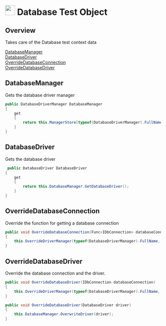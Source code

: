 # <img src="resources/maqslogo.ico" height="32" width="32"> Database Test Object

## Overview
Takes care of the Database test context data

[DatabaseManager](#DatabaseManager)  
[DatabaseDriver](#DatabaseDriver)  
[OverrideDatabaseConnection](#OverrideDatabaseConnection)  
[OverrideDatabaseDriver](#OverrideDatabaseDriver)  

## DatabaseManager
Gets the database driver manager
```csharp
public DatabaseDriverManager DatabaseManager
{
    get
    {
        return this.ManagerStore[typeof(DatabaseDriverManager).FullName] as DatabaseDriverManager;
    }
}
```

## DatabaseDriver
Gets the database driver
```csharp
 public DatabaseDriver DatabaseDriver
{
    get
    {
        return this.DatabaseManager.GetDatabaseDriver();
    }
}
```

## OverrideDatabaseConnection
Override the function for getting a database connection
```csharp
public void OverrideDatabaseConnection(Func<IDbConnection> databaseConnection)
{
    this.OverrideDriverManager(typeof(DatabaseDriverManager).FullName, new DatabaseDriverManager(databaseConnection, this));
}
```

## OverrideDatabaseDriver
Override the database connection and the driver.
```csharp
public void OverrideDatabaseDriver(IDbConnection databaseConnection)
{
    this.OverrideDriverManager(typeof(DatabaseDriverManager).FullName, new DatabaseDriverManager(() => databaseConnection, this));
}

public void OverrideDatabaseDriver(DatabaseDriver driver)
{
    this.DatabaseManager.OverwriteDriver(driver);
}
```